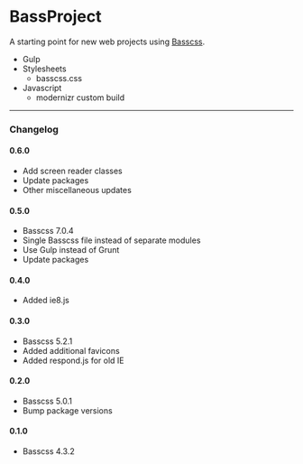 BassProject
===========

A starting point for new web projects using [Basscss](http://www.basscss.com/).

* Gulp
* Stylesheets
  * basscss.css
* Javascript
  * modernizr custom build

___

### Changelog

#### 0.6.0
* Add screen reader classes
* Update packages
* Other miscellaneous updates

#### 0.5.0
* Basscss 7.0.4
* Single Basscss file instead of separate modules
* Use Gulp instead of Grunt
* Update packages

#### 0.4.0
* Added ie8.js

#### 0.3.0
* Basscss 5.2.1
* Added additional favicons
* Added respond.js for old IE

#### 0.2.0
* Basscss 5.0.1
* Bump package versions

#### 0.1.0
* Basscss 4.3.2
